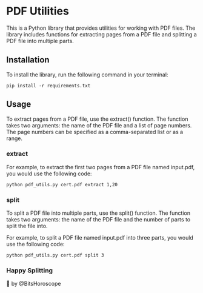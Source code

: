 # PDF Utilities
This is a Python library that provides utilities for working with PDF files. The library includes functions for extracting pages from a PDF file and splitting a PDF file into multiple parts.

## Installation
To install the library, run the following command in your terminal:

```
pip install -r requirements.txt
```

## Usage
To extract pages from a PDF file, use the extract() function. 
The function takes two arguments: the name of the PDF file and a list of page numbers. The page numbers can be specified as a comma-separated list or as a range. 

### extract  
For example, to extract the first two pages from a PDF file named input.pdf, you would use the following code:

```
python pdf_utils.py cert.pdf extract 1,20
```

### split
To split a PDF file into multiple parts, use the split() function. 
The function takes two arguments: the name of the PDF file and the number of parts to split the file into. 

For example, to split a PDF file named input.pdf into three parts, you would use the following code:

```
python pdf_utils.py cert.pdf split 3 
```


### Happy Splitting
🐍 by @BitsHoroscope